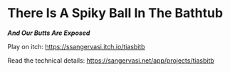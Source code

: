 # There Is A Spiky Ball In The Bathtub
**_And Our Butts Are Exposed_**

Play on itch: https://ssangervasi.itch.io/tiasbitb

Read the technical details: https://sangervasi.net/app/projects/tiasbitb
